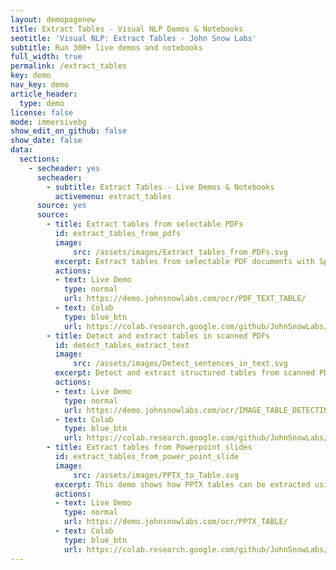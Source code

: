 ```yaml
---
layout: demopagenew
title: Extract Tables - Visual NLP Demos & Notebooks
seotitle: 'Visual NLP: Extract Tables - John Snow Labs'
subtitle: Run 300+ live demos and notebooks
full_width: true
permalink: /extract_tables
key: demo
nav_key: demo
article_header:
  type: demo
license: false
mode: immersivebg
show_edit_on_github: false
show_date: false
data:
  sections:  
    - secheader: yes
      secheader:
        - subtitle: Extract Tables - Live Demos & Notebooks
          activemenu: extract_tables
      source: yes
      source: 
        - title: Extract tables from selectable PDFs
          id: extract_tables_from_pdfs
          image: 
              src: /assets/images/Extract_tables_from_PDFs.svg
          excerpt: Extract tables from selectable PDF documents with Spark OCR.
          actions:
          - text: Live Demo
            type: normal
            url: https://demo.johnsnowlabs.com/ocr/PDF_TEXT_TABLE/
          - text: Colab
            type: blue_btn
            url: https://colab.research.google.com/github/JohnSnowLabs/spark-nlp-workshop/blob/master/tutorials/streamlit_notebooks/ocr/PDF_TEXT_TABLE.ipynb
        - title: Detect and extract tables in scanned PDFs 
          id: detect_tables_extract_text 
          image: 
              src: /assets/images/Detect_sentences_in_text.svg
          excerpt: Detect and extract structured tables from scanned PDF documents & images with Spark OCR.
          actions:
          - text: Live Demo
            type: normal
            url: https://demo.johnsnowlabs.com/ocr/IMAGE_TABLE_DETECTION/
          - text: Colab
            type: blue_btn
            url: https://colab.research.google.com/github/JohnSnowLabs/spark-ocr-workshop/blob/master/jupyter/SparkOcrImageTableDetection.ipynb
        - title: Extract tables from Powerpoint slides 
          id: extract_tables_from_power_point_slide  
          image: 
              src: /assets/images/PPTX_to_Table.svg
          excerpt: This demo shows how PPTX tables can be extracted using Spark OCR.
          actions:
          - text: Live Demo
            type: normal
            url: https://demo.johnsnowlabs.com/ocr/PPTX_TABLE/
          - text: Colab
            type: blue_btn
            url: https://colab.research.google.com/github/JohnSnowLabs/spark-nlp-workshop/blob/master/tutorials/streamlit_notebooks/ocr/PPTX_TABLE.ipynb
---
```

